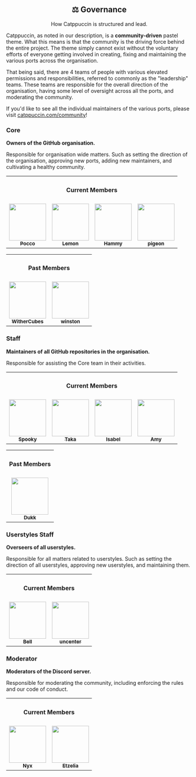<div align="center">
  <h2>⚖️ Governance</h2>
  <p>How Catppuccin is structured and lead.</p>
</div>

Catppuccin, as noted in our description, is a **community-driven** pastel theme.
What this means is that the community is the driving force behind the entire
project. The theme simply cannot exist without the voluntary efforts of everyone
getting involved in creating, fixing and maintaining the various ports across
the organisation.

That being said, there are 4 teams of people with various elevated permissions
and responsibilities, referred to commonly as the "leadership" teams. These
teams are responsible for the overall direction of the organisation, having some
level of oversight across all the ports, and moderating the community.

If you'd like to see all the individual maintainers of the various ports, please
visit [catppuccin.com/community](https://catppuccin.com/community)!

<!-- AUTOGEN:LEADERSHIP START -->
<!-- the following section is auto-generated, do not edit -->
### Core

**Owners of the GitHub organisation.**

Responsible for organisation wide matters. Such as setting the direction of the organisation, approving new ports, adding new maintainers, and cultivating a healthy community.

<table>
  <tr>
    <th colspan="4" align="center"><h4>Current Members</h4></th>
  </tr>
  <tr>
    <td align="center"><a href="https://github.com/pocco81"><img src="https://github.com/pocco81.png" width="100px;" alt=""/><br /><sub><b>Pocco</b></sub></a><br /></td>
    <td align="center"><a href="https://github.com/unseen-ninja"><img src="https://github.com/unseen-ninja.png" width="100px;" alt=""/><br /><sub><b>Lemon</b></sub></a><br /></td>
    <td align="center"><a href="https://github.com/sgoudham"><img src="https://github.com/sgoudham.png" width="100px;" alt=""/><br /><sub><b>Hammy</b></sub></a><br /></td>
    <td align="center"><a href="https://github.com/backwardspy"><img src="https://github.com/backwardspy.png" width="100px;" alt=""/><br /><sub><b>pigeon</b></sub></a><br /></td>
  </tr>
</table>
<table>
  <tr>
    <th colspan="2" align="center"><h4>Past Members</h4></th>
  </tr>
  <tr>
    <td align="center"><a href="https://github.com/WitherCubes"><img src="https://github.com/WitherCubes.png" width="100px;" alt=""/><br /><sub><b>WitherCubes</b></sub></a><br /></td>
    <td align="center"><a href="https://github.com/nekowinston"><img src="https://github.com/nekowinston.png" width="100px;" alt=""/><br /><sub><b>winston</b></sub></a><br /></td>
  </tr>
</table>

### Staff

**Maintainers of all GitHub repositories in the organisation.**

Responsible for assisting the Core team in their activities.

<table>
  <tr>
    <th colspan="4" align="center"><h4>Current Members</h4></th>
  </tr>
  <tr>
    <td align="center"><a href="https://github.com/ghostx31"><img src="https://github.com/ghostx31.png" width="100px;" alt=""/><br /><sub><b>Spooky</b></sub></a><br /></td>
    <td align="center"><a href="https://github.com/taka0o"><img src="https://github.com/taka0o.png" width="100px;" alt=""/><br /><sub><b>Taka</b></sub></a><br /></td>
    <td align="center"><a href="https://github.com/isabelincorp"><img src="https://github.com/isabelincorp.png" width="100px;" alt=""/><br /><sub><b>Isabel</b></sub></a><br /></td>
    <td align="center"><a href="https://github.com/nullishamy"><img src="https://github.com/nullishamy.png" width="100px;" alt=""/><br /><sub><b>Amy</b></sub></a><br /></td>
  </tr>
</table>
<table>
  <tr>
    <th colspan="1" align="center"><h4>Past Members</h4></th>
  </tr>
  <tr>
    <td align="center"><a href="https://github.com/DakshG07"><img src="https://github.com/DakshG07.png" width="100px;" alt=""/><br /><sub><b>Dukk</b></sub></a><br /></td>
  </tr>
</table>

### Userstyles Staff

**Overseers of all userstyles.**

Responsible for all matters related to userstyles. Such as setting the direction of all userstyles, approving new userstyles, and maintaining them.

<table>
  <tr>
    <th colspan="2" align="center"><h4>Current Members</h4></th>
  </tr>
  <tr>
    <td align="center"><a href="https://github.com/isabelroses"><img src="https://github.com/isabelroses.png" width="100px;" alt=""/><br /><sub><b>Bell</b></sub></a><br /></td>
    <td align="center"><a href="https://github.com/uncenter"><img src="https://github.com/uncenter.png" width="100px;" alt=""/><br /><sub><b>uncenter</b></sub></a><br /></td>
  </tr>
</table>


### Moderator

**Moderators of the Discord server.**

Responsible for moderating the community, including enforcing the rules and our code of conduct.

<table>
  <tr>
    <th colspan="2" align="center"><h4>Current Members</h4></th>
  </tr>
  <tr>
    <td align="center"><a href="https://github.com/nyxkrage"><img src="https://github.com/nyxkrage.png" width="100px;" alt=""/><br /><sub><b>Nyx</b></sub></a><br /></td>
    <td align="center"><a href="https://github.com/jolheiser"><img src="https://github.com/jolheiser.png" width="100px;" alt=""/><br /><sub><b>Etzelia</b></sub></a><br /></td>
  </tr>
</table>


<!-- AUTOGEN:LEADERSHIP END -->
